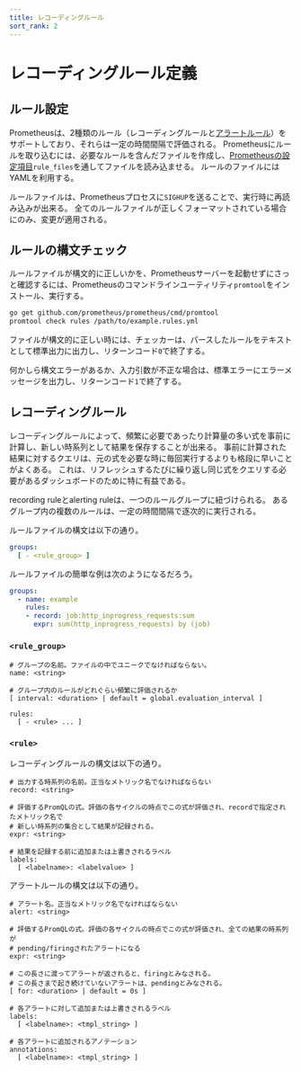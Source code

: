 ```yaml
---
title: レコーディングルール
sort_rank: 2
---
```


# レコーディングルール定義

## ルール設定

Prometheusは、2種類のルール（レコーディングルールと[アラートルール](alerting_rules.md)）をサポートしており、それらは一定の時間間隔で評価される。
Prometheusにルールを取り込むには、必要なルールを含んだファイルを作成し、[Prometheusの設定項目](configuration.md)`rule_files`を通してファイルを読み込ませる。
ルールのファイルにはYAMLを利用する。

ルールファイルは、Prometheusプロセスに`SIGHUP`を送ることで、実行時に再読み込みが出来る。
全てのルールファイルが正しくフォーマットされている場合にのみ、変更が適用される。

## ルールの構文チェック

ルールファイルが構文的に正しいかを、Prometheusサーバーを起動せずにさっと確認するには、Prometheusのコマンドラインユーティリティ`promtool`をインストール、実行する。

```bash
go get github.com/prometheus/prometheus/cmd/promtool
promtool check rules /path/to/example.rules.yml
```

ファイルが構文的に正しい時には、チェッカーは、パースしたルールをテキストとして標準出力に出力し、リターンコード`0`で終了する。

何かしら構文エラーがあるか、入力引数が不正な場合は、標準エラーにエラーメッセージを出力し、リターンコード`1`で終了する。

## レコーディングルール

レコーディングルールによって、頻繁に必要であったり計算量の多い式を事前に計算し、新しい時系列として結果を保存することが出来る。
事前に計算された結果に対するクエリは、元の式を必要な時に毎回実行するよりも格段に早いことがよくある。
これは、リフレッシュするたびに繰り返し同じ式をクエリする必要があるダッシュボードのために特に有益である。

recording ruleとalerting ruleは、一つのルールグループに紐づけられる。
あるグループ内の複数のルールは、一定の時間間隔で逐次的に実行される。

ルールファイルの構文は以下の通り。

```yaml
groups:
  [ - <rule_group> ]
```

ルールファイルの簡単な例は次のようになるだろう。

```yaml
groups:
  - name: example
    rules:
    - record: job:http_inprogress_requests:sum
      expr: sum(http_inprogress_requests) by (job)
```

### `<rule_group>`
```
# グループの名前。ファイルの中でユニークでなければならない。
name: <string>

# グループ内のルールがどれぐらい頻繁に評価されるか
[ interval: <duration> | default = global.evaluation_interval ]

rules:
  [ - <rule> ... ]
```

### `<rule>`

レコーディングルールの構文は以下の通り。

```
# 出力する時系列の名前。正当なメトリック名でなければならない
record: <string>

# 評価するPromQLの式。評価の各サイクルの時点でこの式が評価され、recordで指定されたメトリック名で
# 新しい時系列の集合として結果が記録される。
expr: <string>

# 結果を記録する前に追加または上書きされるラベル
labels:
  [ <labelname>: <labelvalue> ]
```

アラートルールの構文は以下の通り。

```
# アラート名。正当なメトリック名でなければならない
alert: <string>

# 評価するPromQLの式。評価の各サイクルの時点でこの式が評価され、全ての結果の時系列が
# pending/firingされたアラートになる
expr: <string>

# この長さに渡ってアラートが返されると、firingとみなされる。
# この長さまで起き続けていないアラートは、pendingとみなされる。
[ for: <duration> | default = 0s ]

# 各アラートに対して追加または上書きされるラベル
labels:
  [ <labelname>: <tmpl_string> ]

# 各アラートに追加されるアノテーション
annotations:
  [ <labelname>: <tmpl_string> ]
```
